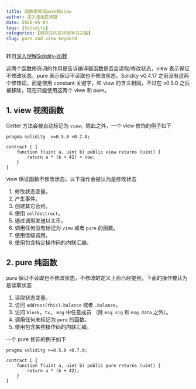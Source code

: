 ```yaml
---
title: 函数修饰词pure和view
author: 深入浅出区块链
date: 2020-05-04
tags: [Solidity]
categories: [研究生的区块链学习之路]
slug: pure and view keyword
---
```


转自[深入理解Solidity-函数](https://learnblockchain.cn/docs/solidity/contracts.html#view)

这两个函数修饰词的作用是告诉编译器函数是否会读取/修改状态，view 表示保证不修改状态，pure 表示保证不读取也不修改状态。Solidity v0.4.17 之前没有这两个修饰词，而是使用 constant 关键字，和 view 的含义相同，不过在 v0.5.0 之后被移除，现在只能使用这两个 view 和 pure。

## 1. view 视图函数

Getter 方法会被自动标记为 `view`，除此之外，一个 view 修饰的例子如下

```solidity
pragma solidity  >=0.5.0 <0.7.0;

contract C {
    function f(uint a, uint b) public view returns (uint) {
        return a * (b + 42) + now;
    }
}
```

view 保证函数不修改状态，以下操作会被认为是修改状态

1. 修改状态变量。
2. 产生事件。
3. 创建其它合约。
4. 使用 `selfdestruct`。
5. 通过调用发送以太币。
6. 调用任何没有标记为 `view` 或者 `pure` 的函数。
7. 使用低级调用。
8. 使用包含特定操作码的内联汇编。

## 2. pure 纯函数

pure 保证不读取也不修改状态，不修改的定义上面已经提到，下面的操作被认为是读取状态

1. 读取状态变量。
2. 访问 `address(this).balance` 或者 `.balance`。
3. 访问 `block`，`tx`， `msg` 中任意成员 （除 `msg.sig` 和 `msg.data` 之外）。
4. 调用任何未标记为 `pure` 的函数。
5. 使用包含某些操作码的内联汇编。

一个 pure 修饰的例子如下

```solidity
pragma solidity >=0.5.0 <0.7.0;

contract C {
    function f(uint a, uint b) public pure returns (uint) {
        return a * (b + 42);
    }
}
```

